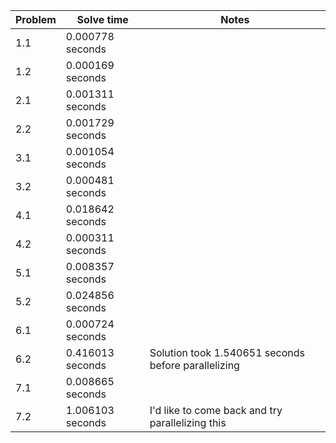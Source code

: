 | Problem | Solve time        | Notes                                               |
|---------|-------------------|-----------------------------------------------------|
| 1.1     | 0.000778 seconds  |                                                     |
| 1.2     | 0.000169 seconds  |                                                     |
| 2.1     | 0.001311 seconds  |                                                     |
| 2.2     | 0.001729 seconds  |                                                     |
| 3.1     | 0.001054 seconds  |                                                     |
| 3.2     | 0.000481 seconds  |                                                     |
| 4.1     | 0.018642 seconds  |                                                     |
| 4.2     | 0.000311 seconds  |                                                     |
| 5.1     | 0.008357 seconds  |                                                     |
| 5.2     | 0.024856 seconds  |                                                     |
| 6.1     | 0.000724 seconds  |                                                     | 
| 6.2     | 0.416013 seconds  | Solution took 1.540651 seconds before parallelizing | 
| 7.1     | 0.008665 seconds  |                                                     | 
| 7.2     | 1.006103 seconds  | I'd like to come back and try parallelizing this    | 
 
